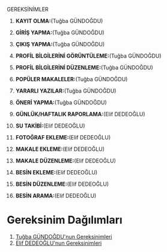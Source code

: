 GEREKSİNİMLER 

1. **KAYIT OLMA:**(Tuğba GÜNDOĞDU)

2. **GİRİŞ YAPMA:**(Tuğba GÜNDOĞDU)

3. **ÇIKIŞ YAPMA:**(Tuğba GÜNDOĞDU)

4. **PROFİL BİLGİLERİNİ GÖRÜNTÜLEME:**(Tuğba GÜNDOĞDU)

5. **PROFİL BİLGİLERİNİ DÜZENLEME:**(Tuğba GÜNDOĞDU)

6. **POPÜLER MAKALELER:**(Tuğba GÜNDOĞDU)

7. **YARARLI YAZILAR:**(Tuğba GÜNDOĞDU)

8. **ÖNERİ YAPMA:**(Tuğba GÜNDOĞDU)

9. **GÜNLÜK/HAFTALIK RAPORLAMA:**(Elif DEDEOĞLU)

10. **SU TAKİBİ:**(Elif DEDEOĞLU)


11. **FOTOĞRAF EKLEME:**(Elif DEDEOĞLU)


12. **MAKALE EKLEME:**(Elif DEDEOĞLU)


13. **MAKALE DÜZENLEME:**(Elif DEDEOĞLU)


14. **BESİN EKLEME:**(Elif DEDEOĞLU)


15. **BESİN DÜZENLEME:**(Elif DEDEOĞLU)
 

16. **BESİN ARAMA:**(Elif DEDEOĞLU)

# Gereksinim Dağılımları
1. [Tuğba GÜNDOĞDU'nun Gereksinimleri](Tuğba_gereksinim_analizleri.md)
2. [Elif DEDEOĞLU'nun Gereksinimleri](elif_gereksinim_analizleri.md)




